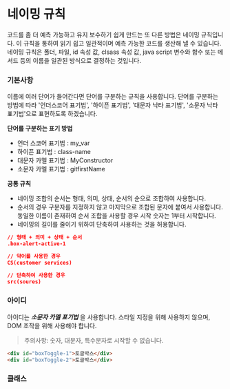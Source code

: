# 네이밍 규칙

코드를 좀 더 예측 가능하고 유지 보수하기 쉽게 만드는 또 다른 방법은 네이밍 규칙입니다. 이 규칙을 통하여 읽기 쉽고 일관적이며 예측 가능한 코드를 생산해 낼 수 있습니다. 네이밍 규칙은 폴더, 파일, id 속성 값, clsass 속성 값, java script 변수와 함수 또는 메서드 등의 이름을 일관된 방식으로 결정하는 것입니다. 


### 기본사항

이름에 여러 단어가 들어간다면 단어를 구분하는 규칙을 사용합니다. 단어를 구분하는 방법에 따라 '언더스코어 표기법', '하이픈 표기법', '대문자 낙타 표기법', '소문자 낙타 표기법'으로 표현하도록 하겠습니다. 

**단어를 구분하는 표기 방법**
* 언더 스코어 표기법 : my_var
* 하이픈 표기법 : class-name
* 대문자 카멜 표기법 : MyConstructor
* 소문자 카멜 표기법 : gitfirstName

**공통 규칙** 

* 네이밍 조합의 순서는 형태, 의미, 상태, 순서의 순으로 조합하여 사용합니다.
* 순서의 경우 구분자를 지정하지 않고 마지막으로 조합된 문자에 붙여서 사용합니다. 동일한 이름이 존재하여 순서 조합을 사용할 경우 시작 숫자는 1부터 시작합니다.
* 네이밍의 길이를 줄이기 위하여 단축하여 사용하는 것을 허용합니다. 


```json
// 형태 + 의미 + 상태 + 순서
.box-alert-active-1

// 약어를 사용한 경우
CS(customer services)

// 단축하여 사용한 경우
src(soures) 

```

### 아이디

아이디는 _**소문자 카멜 표기법**_ 을 사용합니다. 스타일 지정을 위해 사용하지 않으며, DOM 조작을 위해 사용해야 합니다.

> 주의사항: 숫자, 대문자, 특수문자로 시작할 수 없습니다.


```html
<div id="boxToggle-1">토글박스</div>
<div id="boxToggle-2">토글박스</div>
```

### 클래스


